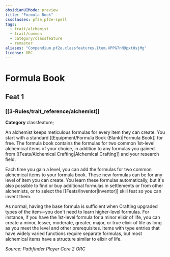 ```yaml
---
obsidianUIMode: preview
title: "Formula Book"
cssclasses: pf2e,pf2e-spell
tags:
  - trait/alchemist
  - trait/common
  - category/classfeature
  - remaster
aliases: "Compendium.pf2e.classfeatures.Item.XPPG7nN9pxt0sjMg"
license: ORC
---
```

# Formula Book
## Feat 1
### [[3-Rules/trait_reference/alchemist]]

**Category** classfeature; 




An alchemist keeps meticulous formulas for every item they can create. You start with a standard [[Equipment/Formula Book (Blank)|Formula Book]] for free. The formula book contains the formulas for two common 1st-level alchemical items of your choice, in addition to any formulas you gained from [[Feats/Alchemical Crafting|Alchemical Crafting]] and your research field.

Each time you gain a level, you can add the formulas for two common alchemical items to your formula book. These new formulas can be for any level of item you can create. You learn these formulas automatically, but it's also possible to find or buy additional formulas in settlements or from other alchemists, or to select the [[Feats/Inventor|Inventor]] skill feat so you can invent them.

As normal, having the base formula is sufficient when Crafting upgraded types of the item—you don't need to learn higher-level formulas. For instance, if you have the 1st-level formula for a minor elixir of life, you can create a minor, lesser, moderate, greater, major, or true elixir of life as long as you meet the level and other prerequisites. Items with type entries that have widely varied functions require separate formulas, but most alchemical items have a structure similar to elixir of life.

*Source: Pathfinder Player Core 2*
*ORC*